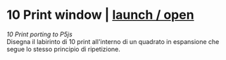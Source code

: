 # 10 Print window | [launch / open]()
_10 Print porting to P5js_                        
Disegna il labirinto di 10 print all'interno di un quadrato in espansione che segue lo stesso principio di ripetizione.
